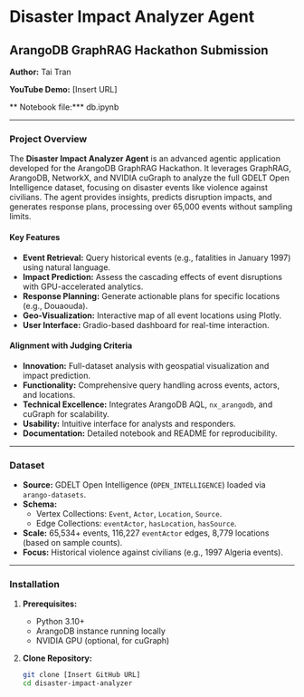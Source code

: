 # Disaster Impact Analyzer Agent
## ArangoDB GraphRAG Hackathon Submission

**Author:** Tai Tran

**YouTube Demo:** [Insert URL]  

** Notebook file:*** db.ipynb

---

### Project Overview

The **Disaster Impact Analyzer Agent** is an advanced agentic application developed for the ArangoDB GraphRAG Hackathon. It leverages GraphRAG, ArangoDB, NetworkX, and NVIDIA cuGraph to analyze the full GDELT Open Intelligence dataset, focusing on disaster events like violence against civilians. The agent provides insights, predicts disruption impacts, and generates response plans, processing over 65,000 events without sampling limits.

#### Key Features
- **Event Retrieval:** Query historical events (e.g., fatalities in January 1997) using natural language.
- **Impact Prediction:** Assess the cascading effects of event disruptions with GPU-accelerated analytics.
- **Response Planning:** Generate actionable plans for specific locations (e.g., Douaouda).
- **Geo-Visualization:** Interactive map of all event locations using Plotly.
- **User Interface:** Gradio-based dashboard for real-time interaction.

#### Alignment with Judging Criteria
- **Innovation:** Full-dataset analysis with geospatial visualization and impact prediction.
- **Functionality:** Comprehensive query handling across events, actors, and locations.
- **Technical Excellence:** Integrates ArangoDB AQL, `nx_arangodb`, and cuGraph for scalability.
- **Usability:** Intuitive interface for analysts and responders.
- **Documentation:** Detailed notebook and README for reproducibility.

---

### Dataset
- **Source:** GDELT Open Intelligence (`OPEN_INTELLIGENCE`) loaded via `arango-datasets`.
- **Schema:** 
  - Vertex Collections: `Event`, `Actor`, `Location`, `Source`.
  - Edge Collections: `eventActor`, `hasLocation`, `hasSource`.
- **Scale:** 65,534+ events, 116,227 `eventActor` edges, 8,779 locations (based on sample counts).
- **Focus:** Historical violence against civilians (e.g., 1997 Algeria events).

---

### Installation

1. **Prerequisites:**
   - Python 3.10+
   - ArangoDB instance running locally
   - NVIDIA GPU (optional, for cuGraph)

2. **Clone Repository:**
   ```bash
   git clone [Insert GitHub URL]
   cd disaster-impact-analyzer
